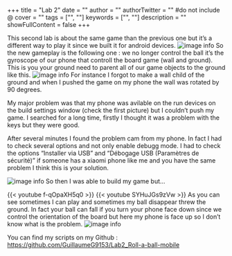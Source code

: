 +++
title = "Lab 2"
date = ""
author = ""
authorTwitter = "" #do not include @
cover = ""
tags = ["", ""]
keywords = ["", ""]
description = ""
showFullContent = false
+++

This second lab is about the same game than the previous one but it’s a different way to play it since we built it for android devices.
![image info](/MyBlog/lab2-1.PNG)
So the new gameplay is the following one : we no longer control  the ball it’s the gyroscope of our phone that controll the board game (wall and ground). This is you your ground need to parent all of our game objects to the ground like this.
![image info](/MyBlog/lab2-2.PNG)
For instance I forgot to make a wall child of the ground and when I pushed the game on my phone the wall was rotated by 90 degrees.

My major problem was that my phone was avilable on the run devices on the build settings window (check the first picture) but I couldn’t push my game. I searched for a long time, firstly I thought it was a problem with the keys but they were good. 

After several minutes I found the problem cam from my phone. In fact I had to check several options and not only enable debugg mode. I had to check the options “Installer via USB” and “Débogage USB (Paramètres de sécurité)” if someone has a xiaomi phone like me and you have the same problem I think this is your solution.

![image info](/MyBlog/lab2-1i.PNG)
So then I was able to build my game but…

{{< youtube f-qOpaXH5q0 >}}
{{< youtube SYHuJGs9zVw >}}
As you can see sometimes I can play and sometimes my ball disappear threw the ground.
In fact your ball can fall if you turn your phone face down since we control the orientation of the board but here my phone is face up so I don’t know what is the problem.
![image info](/MyBlog/lab2fin.jpg)

You can find my scripts on my Github : https://github.com/GuillaumeG9153/Lab2_Roll-a-ball-mobile